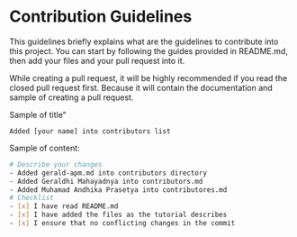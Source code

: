 # Contribution Guidelines
This guidelines briefly explains what are the guidelines to contribute into this project. You can start by following the guides provided in README.md, then add your files and your pull request into it. 

While creating a pull request, it will be highly recommended if you read the closed pull request first. Because it will contain the documentation and sample of creating a pull request.

Sample of title"

`Added [your name] into contributors list`

Sample of content:

```sh
# Describe your changes
- Added gerald-apm.md into contributors directory
- Added Geraldhi Mahayadnya into contributors.md
- Added Muhamad Andhika Prasetya into contributores.md
# Checklist
- [x] I have read README.md
- [x] I have added the files as the tutorial describes
- [x] I ensure that no conflicting changes in the commit
```